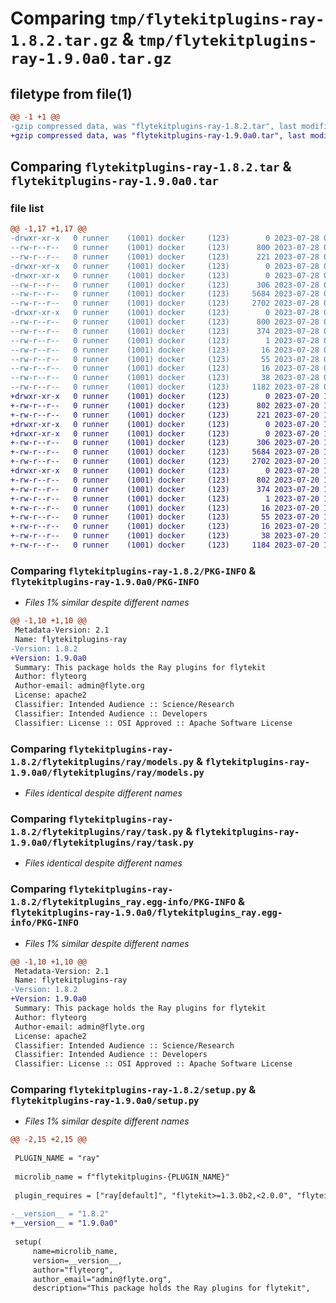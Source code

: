# Comparing `tmp/flytekitplugins-ray-1.8.2.tar.gz` & `tmp/flytekitplugins-ray-1.9.0a0.tar.gz`

## filetype from file(1)

```diff
@@ -1 +1 @@
-gzip compressed data, was "flytekitplugins-ray-1.8.2.tar", last modified: Fri Jul 28 00:24:51 2023, max compression
+gzip compressed data, was "flytekitplugins-ray-1.9.0a0.tar", last modified: Thu Jul 20 18:58:25 2023, max compression
```

## Comparing `flytekitplugins-ray-1.8.2.tar` & `flytekitplugins-ray-1.9.0a0.tar`

### file list

```diff
@@ -1,17 +1,17 @@
-drwxr-xr-x   0 runner    (1001) docker     (123)        0 2023-07-28 00:24:51.536049 flytekitplugins-ray-1.8.2/
--rw-r--r--   0 runner    (1001) docker     (123)      800 2023-07-28 00:24:51.536049 flytekitplugins-ray-1.8.2/PKG-INFO
--rw-r--r--   0 runner    (1001) docker     (123)      221 2023-07-28 00:24:26.000000 flytekitplugins-ray-1.8.2/README.md
-drwxr-xr-x   0 runner    (1001) docker     (123)        0 2023-07-28 00:24:51.532049 flytekitplugins-ray-1.8.2/flytekitplugins/
-drwxr-xr-x   0 runner    (1001) docker     (123)        0 2023-07-28 00:24:51.532049 flytekitplugins-ray-1.8.2/flytekitplugins/ray/
--rw-r--r--   0 runner    (1001) docker     (123)      306 2023-07-28 00:24:26.000000 flytekitplugins-ray-1.8.2/flytekitplugins/ray/__init__.py
--rw-r--r--   0 runner    (1001) docker     (123)     5684 2023-07-28 00:24:26.000000 flytekitplugins-ray-1.8.2/flytekitplugins/ray/models.py
--rw-r--r--   0 runner    (1001) docker     (123)     2702 2023-07-28 00:24:26.000000 flytekitplugins-ray-1.8.2/flytekitplugins/ray/task.py
-drwxr-xr-x   0 runner    (1001) docker     (123)        0 2023-07-28 00:24:51.536049 flytekitplugins-ray-1.8.2/flytekitplugins_ray.egg-info/
--rw-r--r--   0 runner    (1001) docker     (123)      800 2023-07-28 00:24:51.000000 flytekitplugins-ray-1.8.2/flytekitplugins_ray.egg-info/PKG-INFO
--rw-r--r--   0 runner    (1001) docker     (123)      374 2023-07-28 00:24:51.000000 flytekitplugins-ray-1.8.2/flytekitplugins_ray.egg-info/SOURCES.txt
--rw-r--r--   0 runner    (1001) docker     (123)        1 2023-07-28 00:24:51.000000 flytekitplugins-ray-1.8.2/flytekitplugins_ray.egg-info/dependency_links.txt
--rw-r--r--   0 runner    (1001) docker     (123)       16 2023-07-28 00:24:51.000000 flytekitplugins-ray-1.8.2/flytekitplugins_ray.egg-info/namespace_packages.txt
--rw-r--r--   0 runner    (1001) docker     (123)       55 2023-07-28 00:24:51.000000 flytekitplugins-ray-1.8.2/flytekitplugins_ray.egg-info/requires.txt
--rw-r--r--   0 runner    (1001) docker     (123)       16 2023-07-28 00:24:51.000000 flytekitplugins-ray-1.8.2/flytekitplugins_ray.egg-info/top_level.txt
--rw-r--r--   0 runner    (1001) docker     (123)       38 2023-07-28 00:24:51.536049 flytekitplugins-ray-1.8.2/setup.cfg
--rw-r--r--   0 runner    (1001) docker     (123)     1182 2023-07-28 00:24:41.000000 flytekitplugins-ray-1.8.2/setup.py
+drwxr-xr-x   0 runner    (1001) docker     (123)        0 2023-07-20 18:58:25.936743 flytekitplugins-ray-1.9.0a0/
+-rw-r--r--   0 runner    (1001) docker     (123)      802 2023-07-20 18:58:25.936743 flytekitplugins-ray-1.9.0a0/PKG-INFO
+-rw-r--r--   0 runner    (1001) docker     (123)      221 2023-07-20 18:57:54.000000 flytekitplugins-ray-1.9.0a0/README.md
+drwxr-xr-x   0 runner    (1001) docker     (123)        0 2023-07-20 18:58:25.936743 flytekitplugins-ray-1.9.0a0/flytekitplugins/
+drwxr-xr-x   0 runner    (1001) docker     (123)        0 2023-07-20 18:58:25.936743 flytekitplugins-ray-1.9.0a0/flytekitplugins/ray/
+-rw-r--r--   0 runner    (1001) docker     (123)      306 2023-07-20 18:57:54.000000 flytekitplugins-ray-1.9.0a0/flytekitplugins/ray/__init__.py
+-rw-r--r--   0 runner    (1001) docker     (123)     5684 2023-07-20 18:57:54.000000 flytekitplugins-ray-1.9.0a0/flytekitplugins/ray/models.py
+-rw-r--r--   0 runner    (1001) docker     (123)     2702 2023-07-20 18:57:54.000000 flytekitplugins-ray-1.9.0a0/flytekitplugins/ray/task.py
+drwxr-xr-x   0 runner    (1001) docker     (123)        0 2023-07-20 18:58:25.936743 flytekitplugins-ray-1.9.0a0/flytekitplugins_ray.egg-info/
+-rw-r--r--   0 runner    (1001) docker     (123)      802 2023-07-20 18:58:25.000000 flytekitplugins-ray-1.9.0a0/flytekitplugins_ray.egg-info/PKG-INFO
+-rw-r--r--   0 runner    (1001) docker     (123)      374 2023-07-20 18:58:25.000000 flytekitplugins-ray-1.9.0a0/flytekitplugins_ray.egg-info/SOURCES.txt
+-rw-r--r--   0 runner    (1001) docker     (123)        1 2023-07-20 18:58:25.000000 flytekitplugins-ray-1.9.0a0/flytekitplugins_ray.egg-info/dependency_links.txt
+-rw-r--r--   0 runner    (1001) docker     (123)       16 2023-07-20 18:58:25.000000 flytekitplugins-ray-1.9.0a0/flytekitplugins_ray.egg-info/namespace_packages.txt
+-rw-r--r--   0 runner    (1001) docker     (123)       55 2023-07-20 18:58:25.000000 flytekitplugins-ray-1.9.0a0/flytekitplugins_ray.egg-info/requires.txt
+-rw-r--r--   0 runner    (1001) docker     (123)       16 2023-07-20 18:58:25.000000 flytekitplugins-ray-1.9.0a0/flytekitplugins_ray.egg-info/top_level.txt
+-rw-r--r--   0 runner    (1001) docker     (123)       38 2023-07-20 18:58:25.936743 flytekitplugins-ray-1.9.0a0/setup.cfg
+-rw-r--r--   0 runner    (1001) docker     (123)     1184 2023-07-20 18:58:12.000000 flytekitplugins-ray-1.9.0a0/setup.py
```

### Comparing `flytekitplugins-ray-1.8.2/PKG-INFO` & `flytekitplugins-ray-1.9.0a0/PKG-INFO`

 * *Files 1% similar despite different names*

```diff
@@ -1,10 +1,10 @@
 Metadata-Version: 2.1
 Name: flytekitplugins-ray
-Version: 1.8.2
+Version: 1.9.0a0
 Summary: This package holds the Ray plugins for flytekit
 Author: flyteorg
 Author-email: admin@flyte.org
 License: apache2
 Classifier: Intended Audience :: Science/Research
 Classifier: Intended Audience :: Developers
 Classifier: License :: OSI Approved :: Apache Software License
```

### Comparing `flytekitplugins-ray-1.8.2/flytekitplugins/ray/models.py` & `flytekitplugins-ray-1.9.0a0/flytekitplugins/ray/models.py`

 * *Files identical despite different names*

### Comparing `flytekitplugins-ray-1.8.2/flytekitplugins/ray/task.py` & `flytekitplugins-ray-1.9.0a0/flytekitplugins/ray/task.py`

 * *Files identical despite different names*

### Comparing `flytekitplugins-ray-1.8.2/flytekitplugins_ray.egg-info/PKG-INFO` & `flytekitplugins-ray-1.9.0a0/flytekitplugins_ray.egg-info/PKG-INFO`

 * *Files 1% similar despite different names*

```diff
@@ -1,10 +1,10 @@
 Metadata-Version: 2.1
 Name: flytekitplugins-ray
-Version: 1.8.2
+Version: 1.9.0a0
 Summary: This package holds the Ray plugins for flytekit
 Author: flyteorg
 Author-email: admin@flyte.org
 License: apache2
 Classifier: Intended Audience :: Science/Research
 Classifier: Intended Audience :: Developers
 Classifier: License :: OSI Approved :: Apache Software License
```

### Comparing `flytekitplugins-ray-1.8.2/setup.py` & `flytekitplugins-ray-1.9.0a0/setup.py`

 * *Files 1% similar despite different names*

```diff
@@ -2,15 +2,15 @@
 
 PLUGIN_NAME = "ray"
 
 microlib_name = f"flytekitplugins-{PLUGIN_NAME}"
 
 plugin_requires = ["ray[default]", "flytekit>=1.3.0b2,<2.0.0", "flyteidl>=1.1.10"]
 
-__version__ = "1.8.2"
+__version__ = "1.9.0a0"
 
 setup(
     name=microlib_name,
     version=__version__,
     author="flyteorg",
     author_email="admin@flyte.org",
     description="This package holds the Ray plugins for flytekit",
```

